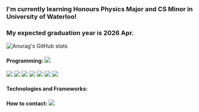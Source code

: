### I'm currently learning Honours Physics Major and CS Minor in University of Waterloo!
### My expected graduation year is 2026 Apr.


<!--
**jay0718/jay0718** is a ✨ _special_ ✨ repository because its `README.md` (this file) appears on your GitHub profile.

Here are some ideas to get you started:

- 🔭 I’m currently working on ...
- 🌱 I’m currently learning ...
- 👯 I’m looking to collaborate on ...
- 🤔 I’m looking for help with ...
- 💬 Ask me about ...
- 📫 How to reach me: ...
- 😄 Pronouns: ...
- ⚡ Fun fact: ...
-->

![Anurag's GitHub stats](https://github-readme-stats.vercel.app/api?username=jay0718&show_icons=true&theme=radical)

#### Programming: <img src="https://img.shields.io/badge/Python-3776AB?style=plastic&logo=Python&logoColor=white"> <!-- Python -->
<img src="https://img.shields.io/badge/C-A8B9CC?style=plastic&logo=Python&logoColor=white"> <!-- C -->
<img src="https://img.shields.io/badge/C++-00599C?style=plastic&logo=C++&logoColor=white"> <!-- C++ -->
<img src="https://img.shields.io/badge/JavaScript-3776AB?style=plastic&logo=JavaScript&logoColor=F7DF1E"> <!-- JavaScript -->
<img src="https://img.shields.io/badge/HTML5-E34F26?style=plastic&logo=HTML5&logoColor=white"> <!-- HTML5 -->
<img src="https://img.shields.io/badge/CSS3-1572B6?style=plastic&logo=CSS3&logoColor=white"> <!-- CSS3 -->
<img src="https://img.shields.io/badge/Racket-9F1D20?style=plastic&logo=Racket&logoColor=white"> <!-- Racket -->
<img src="https://img.shields.io/badge/Python-FCC624?style=plastic&logo=Linux&logoColor=white"> <!-- Linux -->
#### Technologies and Frameworks:
<!-- Node.js -->
<!-- Google Cloud -->
<!-- Google Firebase -->
<!-- AWS -->
<!-- Unreal Engine -->
<!-- SVN -->
<!-- Git -->
#### How to contact: <a href="https://www.linkedin.com/in/jaycho030718/" target="_blank"><img src="https://img.shields.io/badge/Linkedin-FFFFFF?style=plastic&logo=LinkedIn&logoColor=0A66C2"/></a>
